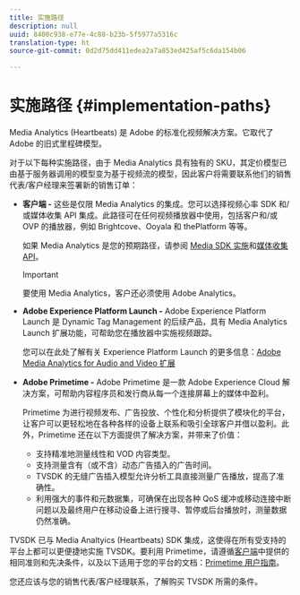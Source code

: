 ```yaml
---
title: 实施路径
description: null
uuid: 8400c938-e77e-4c88-b23b-5f5977a5316c
translation-type: ht
source-git-commit: 0d2d75dd411edea2a7a853ed425af5c6da154b06

---
```



# 实施路径 {#implementation-paths}

Media Analytics (Heartbeats) 是 Adobe 的标准化视频解决方案。它取代了 Adobe 的旧式里程碑模型。

对于以下每种实施路径，由于 Media Analytics 具有独有的 SKU，其定价模型已由基于服务器调用的模型变为基于视频流的模型，因此客户将需要联系他们的销售代表/客户经理来签署新的销售订单：

* **客户端 -** 这些是仅限 Media Analytics 的集成。您可以选择视频心率 SDK 和/或媒体收集 API 集成。此路径可在任何视频播放器中使用，包括客户和/或 OVP 的播放器，例如 Brightcove、Ooyala 和 thePlatform 等等。

   如果 Media Analytics 是您的预期路径，请参阅 [Media SDK 实施](/help/sdk-implement/setup/setup-overview.md)和[媒体收集 API](/help/media-collection-api/mc-api-overview.md)。

   >[!IMPORTANT]
   >
   >要使用 Media Analytics，客户还必须使用 Adobe Analytics。

* **Adobe Experience Platform Launch -** Adobe Experience Platform Launch 是 Dynamic Tag Management 的后续产品，具有 Media Analytics Launch 扩展功能，可帮助您在播放器中实施视频跟踪。

   您可以在此处了解有关 Experience Platform Launch 的更多信息：[Adobe Media Analytics for Audio and Video 扩展](https://docs.adobe.com/content/help/zh-Hans/launch/using/extensions-ref/adobe-extension/media-analytics-extension/overview.translate.html)
* **Adobe Primetime -** Adobe Primetime 是一款 Adobe Experience Cloud 解决方案，可帮助内容程序员和发行商从每一个连接屏幕上的媒体中盈利。

   Primetime 为进行视频发布、广告投放、个性化和分析提供了模块化的平台，让客户可以更轻松地在各种各样的设备上联系和吸引全球客户并借以盈利。此外，Primetime 还在以下方面提供了解决方案，并带来了价值：

   * 支持精准地测量线性和 VOD 内容类型。
   * 支持测量含有（或不含）动态广告插入的广告时间。
   * TVSDK 的无缝广告插入模型允许分析工具直接测量广告播放，提高了准确性。
   * 利用强大的事件和元数据集，可确保在出现各种 QoS 缓冲或移动连接中断问题以及最终用户在移动设备上进行搜寻、暂停或后台播放时，测量数据仍然准确。
<!--
   * Integrated support for Nielsen DTVR (linear) with ID3 metadata and DCR with CMS metadata.
-->

TVSDK 已与 Media Analtyics (Heartbeats) SDK 集成，这使得在所有受支持的平台上都可以更便捷地实施 TVSDK。<!--Primetime also supports the partnership with Nielsen.-->要利用 Primetime，请遵循[客户端](/help/intro-to-ava/implementation-paths/client-side-path.md)中提供的相同准则和先决条件，以及以下适用于您的平台的文档：[Primetime 用户指南](https://helpx.adobe.com/cn/primetime/user-guide.html)。

您还应该与您的销售代表/客户经理联系，了解购买 TVSDK 所需的条件。
